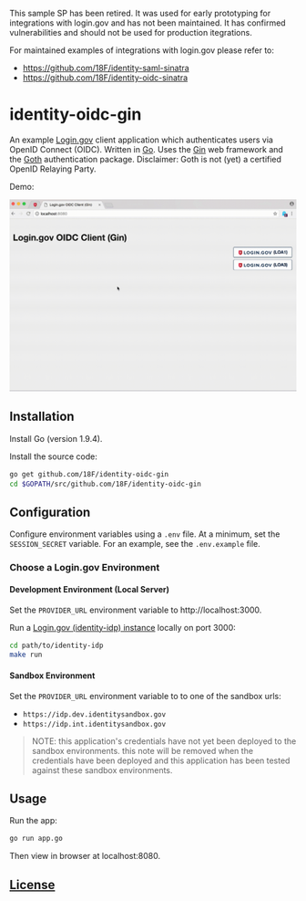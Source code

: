 This sample SP has been retired. It was used for early prototyping for integrations with login.gov and has not been maintained. It has confirmed vulnerabilities and should not be used for production itegrations.

For maintained examples of integrations with login.gov please refer to:

- https://github.com/18F/identity-saml-sinatra
- https://github.com/18F/identity-oidc-sinatra

# identity-oidc-gin

An example [Login.gov](https://login.gov/) client application which authenticates users via OpenID Connect (OIDC). Written in [Go](https://golang.org/). Uses the [Gin](https://gin-gonic.github.io/gin/) web framework and the [Goth](https://github.com/markbates/goth) authentication package. Disclaimer: Goth is not (yet) a certified OpenID Relaying Party.

Demo:

![a screencast of a user navigating this application: logging in using LOA1 by clicking a button on the homepage, then getting redirected to a profile page showing the user's email address, then logging out and demonstrating inability to access the profile page again. then repeating the process using LOA3 to log-in produces the same results, except it displays more user information on the profile page.](demo.gif)

## Installation

Install Go (version 1.9.4).

Install the source code:

```sh
go get github.com/18F/identity-oidc-gin
cd $GOPATH/src/github.com/18F/identity-oidc-gin
```

## Configuration

Configure environment variables using a `.env` file. At a minimum, set the `SESSION_SECRET` variable. For an example, see the `.env.example` file.

### Choose a Login.gov Environment

#### Development Environment (Local Server)

Set the `PROVIDER_URL` environment variable to http://localhost:3000.

Run a [Login.gov (identity-idp) instance](https://github.com/18F/identity-idp/) locally on port 3000:

```sh
cd path/to/identity-idp
make run
```

#### Sandbox Environment

Set the `PROVIDER_URL` environment variable to to one of the sandbox urls:

  + `https://idp.dev.identitysandbox.gov`
  + `https://idp.int.identitysandbox.gov`

> NOTE: this application's credentials have not yet been deployed to the sandbox environments. this note will be removed when the credentials have been deployed and this application has been tested against these sandbox environments.

## Usage

Run the app:

```sh
go run app.go
```

Then view in browser at localhost:8080.

## [License](/LICENSE.md)
